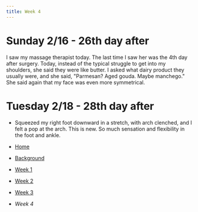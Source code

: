 ```yaml
---
title: Week 4
---
```


# Sunday 2/16 - 26th day after

I saw my massage therapist today. The last time I saw her was the 4th day after surgery. Today, instead of the typical struggle to get into my shoulders, she said they were like butter. I asked what dairy product they usually were, and she said, "Parmesan? Aged gouda. Maybe manchego." She said again that my face was even more symmetrical.

# Tuesday 2/18 - 28th day after

* Squeezed my right foot downward in a stretch, with arch clenched, and I felt a pop at the arch. This is new. So much sensation and flexibility in the foot and ankle.

* [Home](/)
* [Background](/background.md)
* [Week 1](/week-1.md)
* [Week 2](/week-2.md)
* [Week 3](/week-3.md)
* *Week 4*